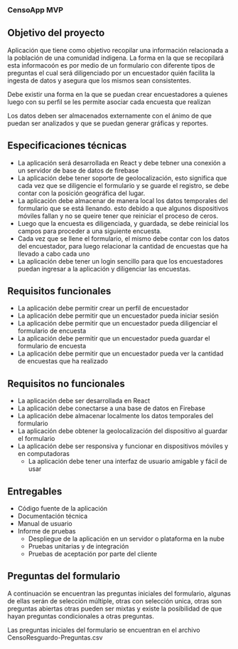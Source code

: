 ### CensoApp MVP

## Objetivo del proyecto

Aplicación que tiene como objetivo recopilar una información relacionada a la población de una comunidad indigena. La forma en la que se recopilará esta informacoón es por medio de un formulario con diferente tipos de preguntas el cual será diligenciado por un encuestador quién facilita la ingesta de datos y asegura que los mismos sean consistentes.

Debe existir una forma en la que se puedan crear encuestadores a quienes luego con su perfil se les permite asociar cada encuesta que realizan

Los datos deben ser almacenados externamente con el ánimo de que puedan ser analizados y que se puedan generar gráficas y reportes.

## Especificaciones técnicas

 - La aplicación será desarrollada en React y debe tebner una conexión a un servidor de base de datos de firebase
 - La aplicación debe tener soporte de geolocalización, esto significa que cada vez que se diligencie el formulario y se guarde el registro, se debe contar con la posición geográfica del lugar.
 - La aplicación debe almacenar de manera local los datos temporales del formulario que se está llenando. esto debido a que algunos dispositivos móviles fallan y no se queire tener que reiniciar el proceso de ceros.
 - Luego que la encuesta es diligenciada, y guardada, se debe reinicial los campos para proceder a una siguiente encuesta.
 - Cada vez que se llene el formulario, el mismo debe contar con los datos del encuestador, para luego relacionar la cantidad de encuestas que ha llevado a cabo cada uno 
 - La aplicación debe tener un login sencillo para que los encuestadores puedan ingresar a la aplicación y diligenciar las encuestas.

## Requisitos funcionales

 - La aplicación debe permitir crear un perfil de encuestador
 - La aplicación debe permitir que un encuestador pueda iniciar sesión
 - La aplicación debe permitir que un encuestador pueda diligenciar el formulario de encuesta
 - La aplicación debe permitir que un encuestador pueda guardar el formulario de encuesta
 - La aplicación debe permitir que un encuestador pueda ver la cantidad de encuestas que ha realizado

## Requisitos no funcionales

 - La aplicación debe ser desarrollada en React
 - La aplicación debe conectarse a una base de datos en Firebase
 - La aplicación debe almacenar localmente los datos temporales del formulario
 - La aplicación debe obtener la geolocalización del dispositivo al guardar el formulario
 - La aplicación debe ser responsiva y funcionar en dispositivos móviles y en computadoras
    - La aplicación debe tener una interfaz de usuario amigable y fácil de usar

## Entregables

 - Código fuente de la aplicación
 - Documentación técnica
 - Manual de usuario
 - Informe de pruebas
    - Despliegue de la aplicación en un servidor o plataforma en la nube
    - Pruebas unitarias y de integración
    - Pruebas de aceptación por parte del cliente

## Preguntas del formulario 

A continuación se encuentran las preguntas iniciales del formulario, algunas de ellas serán de selección múltiple, otras con selección unica, otras son preguntas abiertas otras pueden ser mixtas y existe la posibilidad de que hayan preguntas condicionales a otras preguntas. 

Las preguntas iniciales del formulario se encuentran en el archivo CensoResguardo-Preguntas.csv



